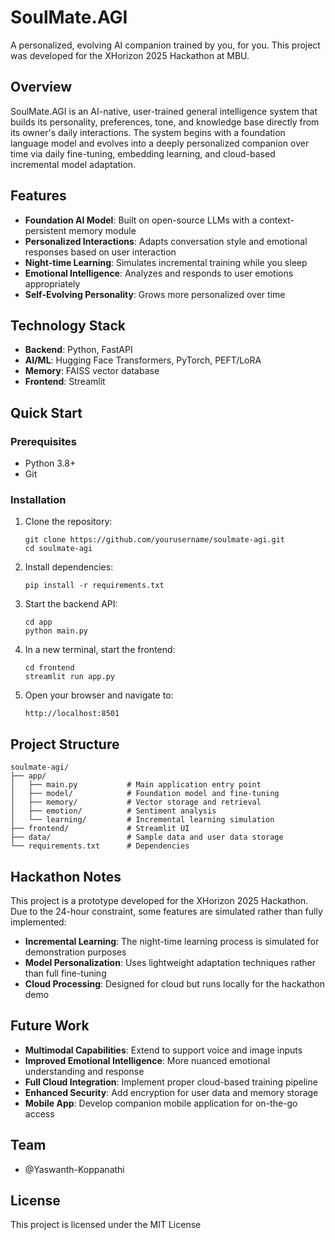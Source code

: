 # SoulMate.AGI

A personalized, evolving AI companion trained by you, for you. This project was developed for the XHorizon 2025 Hackathon at MBU.

## Overview

SoulMate.AGI is an AI-native, user-trained general intelligence system that builds its personality, preferences, tone, and knowledge base directly from its owner's daily interactions. The system begins with a foundation language model and evolves into a deeply personalized companion over time via daily fine-tuning, embedding learning, and cloud-based incremental model adaptation.

## Features

- **Foundation AI Model**: Built on open-source LLMs with a context-persistent memory module
- **Personalized Interactions**: Adapts conversation style and emotional responses based on user interaction
- **Night-time Learning**: Simulates incremental training while you sleep
- **Emotional Intelligence**: Analyzes and responds to user emotions appropriately
- **Self-Evolving Personality**: Grows more personalized over time

## Technology Stack

- **Backend**: Python, FastAPI
- **AI/ML**: Hugging Face Transformers, PyTorch, PEFT/LoRA
- **Memory**: FAISS vector database
- **Frontend**: Streamlit

## Quick Start

### Prerequisites

- Python 3.8+
- Git

### Installation

1. Clone the repository:
   ```
   git clone https://github.com/yourusername/soulmate-agi.git
   cd soulmate-agi
   ```

2. Install dependencies:
   ```
   pip install -r requirements.txt
   ```

3. Start the backend API:
   ```
   cd app
   python main.py
   ```

4. In a new terminal, start the frontend:
   ```
   cd frontend
   streamlit run app.py
   ```

5. Open your browser and navigate to:
   ```
   http://localhost:8501
   ```

## Project Structure

```
soulmate-agi/
├── app/
│   ├── main.py           # Main application entry point
│   ├── model/            # Foundation model and fine-tuning
│   ├── memory/           # Vector storage and retrieval
│   ├── emotion/          # Sentiment analysis 
│   └── learning/         # Incremental learning simulation
├── frontend/             # Streamlit UI
├── data/                 # Sample data and user data storage
└── requirements.txt      # Dependencies
```

## Hackathon Notes

This project is a prototype developed for the XHorizon 2025 Hackathon. Due to the 24-hour constraint, some features are simulated rather than fully implemented:

- **Incremental Learning**: The night-time learning process is simulated for demonstration purposes
- **Model Personalization**: Uses lightweight adaptation techniques rather than full fine-tuning
- **Cloud Processing**: Designed for cloud but runs locally for the hackathon demo

## Future Work

- **Multimodal Capabilities**: Extend to support voice and image inputs
- **Improved Emotional Intelligence**: More nuanced emotional understanding and response
- **Full Cloud Integration**: Implement proper cloud-based training pipeline
- **Enhanced Security**: Add encryption for user data and memory storage
- **Mobile App**: Develop companion mobile application for on-the-go access

## Team

- @Yaswanth-Koppanathi

## License

This project is licensed under the MIT License
